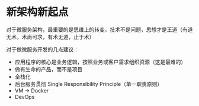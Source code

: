 # 新架构新起点

对于微服务架构，最重要的是思维上的转变，技术不是问题，思想才是王道（有道无术，术尚可求，有术无道，止于术）

对于做微服务开发的几点建议：

- 应用程序的核心是业务逻辑，按照业务或客户需求组织资源（这是最难的）
- 做有生命的产品，而不是项目
- 全栈化
- 后台服务贯彻 Single Responsibility Principle（单一职责原则）
- VM -> Docker
- DevOps